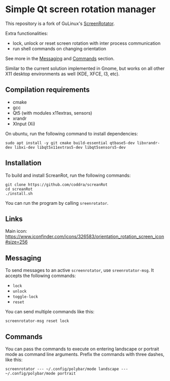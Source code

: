 # Simple Qt screen rotation manager

This repository is a fork of GuLinux's [ScreenRotator](https://github.com/GuLinux/ScreenRotator). 

Extra functionalities:
- lock, unlock or reset screen rotation with inter process communication
- run shell commands on changing orientation

See more in the [Messaging](#messaging) and [Commands](#commands) section.

Similar to the current solution implemented in Gnome, but works on all other X11 desktop environments as well (KDE, XFCE, I3, etc).

## Compilation requirements

 - cmake
 - gcc
 - Qt5 (with modules x11extras, sensors)
 - xrandr
 - XInput (Xi)
 
On ubuntu, run the following command to install dependencies:
```
sudo apt install -y git cmake build-essential qtbase5-dev libxrandr-dev libxi-dev libqt5x11extras5-dev libqt5sensors5-dev 
```

## Installation

To build and install ScreanRot, run the following commands:

```
git clone https://github.com/coddra/screanRot
cd screanRot
./install.sh
```

You can run the program by calling `sreenrotator`.

## Links

Main icon: https://www.iconfinder.com/icons/326583/orientation_rotation_screen_icon#size=256

## Messaging

To send messages to an active `screenrotator`, use `sreenrotator-msg`. It accepts the following commands:
- `lock`
- `unlock`
- `toggle-lock`
- `reset`

You can send multiple commands like this:
```
screenrotator-msg reset lock
```

## Commands

You can pass the commands to execute on entering landscape or portrait mode as command line arguments. Prefix the commands with three dashes, like this:

```
screenrotator --- ~/.config/polybar/mode landscape --- ~/.config/polybar/mode portrait
```

